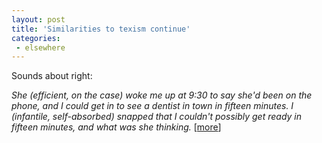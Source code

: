 ```yaml
---
layout: post
title: 'Similarities to texism continue'
categories:
 - elsewhere
---
```


Sounds about right:



<em>She (efficient, on the case) woke me up at 9:30 to say she'd been on the phone, and I could get in to see a dentist in town in fifteen minutes. I (infantile, self-absorbed) snapped that I couldn't possibly get ready in fifteen minutes, and what was she thinking.</em> [<a href="http://www.textism.com/article/671/">more</a>]

